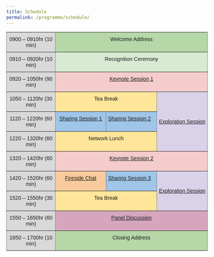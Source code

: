 ```yaml
---
title: Schedule
permalink: /programme/schedule/
---
```

<style type="text/css">
.tg  {border-collapse:collapse;border-spacing:0;}
.tg td{font-family:Arial, sans-serif;font-size:14px;padding:10px 5px;border-style:solid;border-width:1px;overflow:hidden;word-break:normal;border-color:black;}
.tg th{font-family:Arial, sans-serif;font-size:14px;font-weight:normal;padding:10px 5px;border-style:solid;border-width:1px;overflow:hidden;word-break:normal;border-color:black;}
.tg .tg-ujmu{background-color:#d9d2e9;border-color:inherit;text-align:center;vertical-align:middle}
.tg .tg-szdv{background-color:#d9ead3;border-color:inherit;text-align:center;vertical-align:top}
.tg .tg-ujvv{background-color:#d5a6bd;border-color:inherit;text-align:center;vertical-align:top}
.tg .tg-gcz5{background-color:#f4cccc;border-color:inherit;text-align:center;vertical-align:top}
.tg .tg-lf36{background-color:#d9d9d9;border-color:inherit;text-align:center;vertical-align:top}
.tg .tg-0a9r{background-color:#b6d7a8;border-color:inherit;text-align:center;vertical-align:top}
.tg .tg-i6a5{background-color:#ffe599;border-color:inherit;text-align:center;vertical-align:top}
.tg .tg-iawb{background-color:#9fc5e8;border-color:inherit;text-align:center;vertical-align:top}
.tg .tg-inq5{background-color:#9fc5e8;border-color:inherit;text-align:left;vertical-align:top}
.tg .tg-un4x{background-color:#f9cb9c;border-color:inherit;text-align:center;vertical-align:top}
</style>
<table class="tg" style="undefined;table-layout: fixed; width: 557px">
<colgroup>
<col style="width: 130px">
<col style="width: 135px">
<col style="width: 135px">
<col style="width: 135px">
</colgroup>
  <tr>
    <th class="tg-lf36">0900 – 0910hr (10 min)</th>
    <th class="tg-0a9r" colspan="3">Welcome Address</th>
  </tr>
  <tr>
    <td class="tg-lf36">0910 – 0920hr (10 min)</td>
    <td class="tg-szdv" colspan="3">Recognition Ceremony</td>
  </tr>
  <tr>
    <td class="tg-lf36">0920 – 1050hr (90 min)</td>
    <td class="tg-gcz5" colspan="3"><a href="https://www.edtech.moe.edu.sg/programme/keynote-sessions/keynote-session-1/">Keynote Session 1</a></td>
  </tr>
  <tr>
    <td class="tg-lf36">1050 – 1120hr (30 min)</td>
    <td class="tg-i6a5" colspan="2">Tea Break</td>
    <td class="tg-ujmu" rowspan="3"><a href="https://www.edtech.moe.edu.sg/programme/exploration-session/">Exploration Session</a></td>
  </tr>
  <tr>
    <td class="tg-lf36">1120 – 1220hr (60 min)</td>
    <td class="tg-iawb"><a href="https://www.edtech.moe.edu.sg/programme/sharing-sessions/sharing-session-1/">Sharing Session 1</a></td>
    <td class="tg-inq5"><a href="https://www.edtech.moe.edu.sg/programme/sharing-sessions/sharing-session-2/">Sharing Session 2</a></td>
  </tr>
  <tr>
    <td class="tg-lf36">1220 – 1320hr (60 min)</td>
    <td class="tg-i6a5" colspan="2">Network Lunch</td>
  </tr>
  <tr>
    <td class="tg-lf36">1320 – 1420hr (60 min)</td>
    <td class="tg-gcz5" colspan="3"><a href="https://www.edtech.moe.edu.sg/programme/keynote-sessions/keynote-session-2/">Keynote Session 2</a></td>
  </tr>
  <tr>
    <td class="tg-lf36">1420 – 1520hr (60 min)</td>
    <td class="tg-un4x"><a href="https://www.edtech.moe.edu.sg/programme/fireside-chat/">Fireside Chat</a></td>
    <td class="tg-inq5"><a href="https://www.edtech.moe.edu.sg/programme/sharing-sessions/sharing-session-3/">Sharing Session 3</a></td>
    <td class="tg-ujmu" rowspan="2"><a href="https://www.edtech.moe.edu.sg/programme/exploration-session/">Exploration Session</a></td>
  </tr>
  <tr>
    <td class="tg-lf36">1520 – 1550hr (30 min)</td>
    <td class="tg-i6a5" colspan="2">Tea Break</td>
  </tr>
  <tr>
    <td class="tg-lf36">1550 – 1650hr (60 min)</td>
    <td class="tg-ujvv" colspan="3"><a href="https://www.edtech.moe.edu.sg/programme/panel-discussion/">Panel Discussion</a></td>
  </tr>
  <tr>
    <td class="tg-lf36">1650 – 1700hr (10 min)</td>
    <td class="tg-0a9r" colspan="3">Closing Address</td>
  </tr>
</table>
